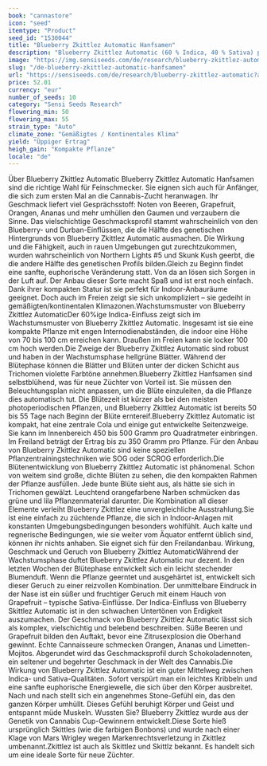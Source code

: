 ```yaml
---
book: "cannastore"
icon: "seed"
itemtype: "Product"
seed_id: "1530044"
title: "Blueberry Zkittlez Automatic Hanfsamen"
description: "Blueberry Zkittlez Automatic (60 % Indica, 40 % Sativa) produziert dichte, mit Trichomen bedeckte Blüten. Sehr fruchtiger Geschmack und einfach anzubauen."
image: "https://img.sensiseeds.com/de/research/blueberry-zkittlez-automatic-image.png"
slug: "/de-blueberry-zkittlez-automatic-hanfsamen"
url: "https://sensiseeds.com/de/research/blueberry-zkittlez-automatic?a_aid=cannastore"
price: 52.01
currency: "eur"
number_of_seeds: 10
category: "Sensi Seeds Research"
flowering_min: 50
flowering_max: 55
strain_type: "Auto"
climate_zone: "Gemäßigtes / Kontinentales Klima"
yield: "Üppiger Ertrag"
heigh_gain: "Kompakte Pflanze"
locale: "de"
---
```

Über Blueberry Zkittlez Automatic Blueberry Zkittlez Automatic Hanfsamen sind die richtige Wahl für Feinschmecker. Sie eignen sich auch für Anfänger, die sich zum ersten Mal an die Cannabis-Zucht heranwagen. Ihr Geschmack liefert viel Gesprächsstoff: Noten von Beeren, Grapefruit, Orangen, Ananas und mehr umhüllen den Gaumen und verzaubern die Sinne. Das vielschichtige Geschmacksprofil stammt wahrscheinlich von den Blueberry- und Durban-Einflüssen, die die Hälfte des genetischen Hintergrunds von Blueberry Zkittlez Automatic ausmachen. Die Wirkung und die Fähigkeit, auch in rauen Umgebungen gut zurechtzukommen, wurden wahrscheinlich von Northern Lights #5 und Skunk Kush geerbt, die die andere Hälfte des genetischen Profils bilden.Gleich zu Beginn findet eine sanfte, euphorische Veränderung statt. Von da an lösen sich Sorgen in der Luft auf. Der Anbau dieser Sorte macht Spaß und ist erst noch einfach. Dank ihrer kompakten Statur ist sie perfekt für Indoor-Anbauräume geeignet. Doch auch im Freien zeigt sie sich unkompliziert – sie gedeiht in gemäßigten/kontinentalen Klimazonen.Wachstumsmuster von Blueberry Zkittlez AutomaticDer 60%ige Indica-Einfluss zeigt sich im Wachstumsmuster von Blueberry Zkittlez Automatic. Insgesamt ist sie eine kompakte Pflanze mit engen Internodienabständen, die indoor eine Höhe von 70 bis 100 cm erreichen kann. Draußen im Freien kann sie locker 100 cm hoch werden.Die Zweige der Blueberry Zkittlez Automatic sind robust und haben in der Wachstumsphase hellgrüne Blätter. Während der Blütephase können die Blätter und Blüten unter der dicken Schicht aus Trichomen violette Farbtöne annehmen.Blueberry Zkittlez Hanfsamen sind selbstblühend, was für neue Züchter von Vorteil ist. Sie müssen den Beleuchtungsplan nicht anpassen, um die Blüte einzuleiten, da die Pflanze dies automatisch tut. Die Blütezeit ist kürzer als bei den meisten photoperiodischen Pflanzen, und Blueberry Zkittlez Automatic ist bereits 50 bis 55 Tage nach Beginn der Blüte erntereif.Blueberry Zkittlez Automatic ist kompakt, hat eine zentrale Cola und einige gut entwickelte Seitenzweige. Sie kann im Innenbereich 450 bis 500 Gramm pro Quadratmeter einbringen. Im Freiland beträgt der Ertrag bis zu 350 Gramm pro Pflanze. Für den Anbau von Blueberry Zkittlez Automatic sind keine speziellen Pflanzentrainingstechniken wie SOG oder SCROG erforderlich.Die Blütenentwicklung von Blueberry Zkittlez Automatic ist phänomenal. Schon von weitem sind große, dichte Blüten zu sehen, die den kompakten Rahmen der Pflanze ausfüllen. Jede bunte Blüte sieht aus, als hätte sie sich in Trichomen gewälzt. Leuchtend orangefarbene Narben schmücken das grüne und lila Pflanzenmaterial darunter. Die Kombination all dieser Elemente verleiht Blueberry Zkittlez eine unvergleichliche Ausstrahlung.Sie ist eine einfach zu züchtende Pflanze, die sich in Indoor-Anlagen mit konstanten Umgebungsbedingungen besonders wohlfühlt. Auch kalte und regnerische Bedingungen, wie sie weiter vom Äquator entfernt üblich sind, können ihr nichts anhaben. Sie eignet sich für den Freilandanbau. Wirkung, Geschmack und Geruch von Blueberry Zkittlez AutomaticWährend der Wachstumsphase duftet Blueberry Zkittlez Automatic nur dezent. In den letzten Wochen der Blütephase entwickelt sich ein leicht stechender Blumenduft. Wenn die Pflanze geerntet und ausgehärtet ist, entwickelt sich dieser Geruch zu einer reizvollen Kombination. Der unmittelbare Eindruck in der Nase ist ein süßer und fruchtiger Geruch mit einem Hauch von Grapefruit – typische Sativa-Einflüsse. Der Indica-Einfluss von Blueberry Skittlez Automatic ist in den schwachen Untertönen von Erdigkeit auszumachen. Der Geschmack von Blueberry Zkittlez Automatic lässt sich als komplex, vielschichtig und belebend beschreiben. Süße Beeren und Grapefruit bilden den Auftakt, bevor eine Zitrusexplosion die Oberhand gewinnt. Echte Cannaisseure schmecken Orangen, Ananas und Limetten-Mojitos. Abgerundet wird das Geschmacksprofil durch Schokoladennoten, ein seltener und begehrter Geschmack in der Welt des Cannabis.Die Wirkung von Blueberry Zkittlez Automatic ist ein guter Mittelweg zwischen Indica- und Sativa-Qualitäten. Sofort verspürt man ein leichtes Kribbeln und eine sanfte euphorische Energiewelle, die sich über den Körper ausbreitet. Nach und nach stellt sich ein angenehmes Stone-Gefühl ein, das den ganzen Körper umhüllt. Dieses Gefühl beruhigt Körper und Geist und entspannt müde Muskeln. Wussten Sie? Blueberry Zkittlez wurde aus der Genetik von Cannabis Cup-Gewinnern entwickelt.Diese Sorte hieß ursprünglich Skittles (wie die farbigen Bonbons) und wurde nach einer Klage von Mars Wrigley wegen Markenrechtsverletzung in Zkittlez umbenannt.Zkittlez ist auch als Skittlez und Skittlz bekannt. Es handelt sich um eine ideale Sorte für neue Züchter.
